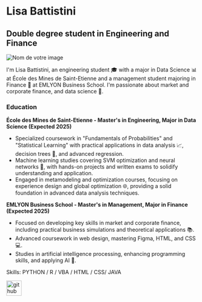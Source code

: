 # Lisa Battistini
## Double degree student in Engineering and Finance

![Nom de votre image](https://drive.google.com/uc?export=view&id=1FXpGxk7Mj9YPJ6WWaYE8SZKAmdF0DN2R)


I'm Lisa Battistini, an engineering student 🎓 with a major in Data Science 📊 at École des Mines de Saint-Etienne and a management student majoring in Finance 💼 at EMLYON Business School. I'm passionate about market and corporate finance, and data science 🚀.

### Education

**École des Mines de Saint-Etienne - Master's in Engineering, Major in Data Science (Expected 2025)**

- Specialized coursework in "Fundamentals of Probabilities" and "Statistical Learning" with practical applications in data analysis 📈, decision trees 🌳, and advanced regression.
- Machine learning studies covering SVM optimization and neural networks 🧠, with hands-on projects and written exams to solidify understanding and application.
- Engaged in metamodeling and optimization courses, focusing on experience design and global optimization 🌐, providing a solid foundation in advanced data analysis techniques.

**EMLYON Business School - Master's in Management, Major in Finance (Expected 2025)**

- Focused on developing key skills in market and corporate finance, including practical business simulations and theoretical applications 📚.
- Advanced coursework in web design, mastering Figma, HTML, and CSS 💻.
- Studies in artificial intelligence processing, enhancing programming skills, and applying AI 🤖.

Skills: PYTHON / R / VBA / HTML / CSS/ JAVA

<img src='https://cdn.jsdelivr.net/npm/simple-icons@3.0.1/icons/github.svg' alt='github' height='40'>
